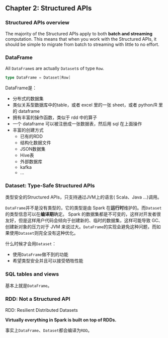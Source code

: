 ## Chapter 2: Structured APIs

### Structured APIs overview

The majority of the Structured APIs apply to both **batch and streaming** computation. 
This means that when you work with the Structured APIs, it should be simple to migrate from batch to streaming with little to no effort.

### DataFrame

All `DataFrame`s are actually `Dataset`s of type `Row`.

```scala
type DataFrame = Dataset[Row]
```

DataFrame是：

* 分布式的数据集
* 类似关系型数据库中的table，或者 excel 里的一张 sheet，或者 python/R 里的 dataframe
* 拥有丰富的操作函数，类似于 rdd 中的算子
* 一个 dataframe 可以被注册成一张数据表，然后用 sql 在上面操作
* 丰富的创建方式
    * 已有的RDD
    * 结构化数据文件
    * JSON数据集
    * Hive表
    * 外部数据库
    * kafka
    * ...

### Dataset: Type-Safe Structured APIs

类型安全的Structured APIs，只支持通过JVM上的语言( Scala、Java ...)调用。

`DataFrame`并不是没有类型的，它的类型是由 Spark 在**运行时**维护的。而`Dataset`的类型信息可以在**编译期**确定。
Spark 的数据集都是不可变的，这样对开发者很友好，但是这样用户代码会倾向于创建新的、临时的数据集，这样可能导致 GC、创建新对象的压力对于 JVM 来说过大。`DataFrame`的实现会避免这种问题，而如果使用`Dataset`则完全没有这种优化。

什么时候才会用`Dataset`：

* 使用`DataFrame`做不到的功能
* 希望类型安全并且可以接受牺牲性能

### SQL tables and views

基本上就是`DataFrame`。

### RDD: Not a Structured API

RDD: Resilient Distributed Datasets

**Virtually everything in Spark is built on top of RDDs.**

事实上`DataFrame`、`Dataset`都会编译为`RDD`。